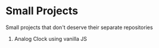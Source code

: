 # Small Projects
Small projects that don't deserve their separate repositories

1. Analog Clock using vanilla JS
